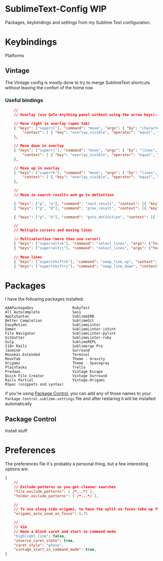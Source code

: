 SublimeText-Config **WIP**
==================

Packages, keybindings and settings from my Sublime Text configuration.


# Keybindings

Platforms

## Vintage

The Vintage config is mostly done to try to merge SublimeText shortcuts without leaving the confort of the home row.

### Useful bindings

````json
    //
    // Overlay (use GoTo Anything panel without using the arrow keys):

    // Move right in overlay (open tab)
    { "keys": ["super+l"], "command": "move", "args": { "by": "characters", "forward": true },
        "context": [ { "key": "overlay_visible", "operator": "equal", "operand": true } ]
    },

    // Move down in overlay
    { "keys": ["super+j"], "command": "move", "args": { "by": "lines", "forward": true },
        "context": [ { "key": "overlay_visible", "operator": "equal", "operand": true } ]
    },

    // Move up in overlay
    { "keys": ["super+k"], "command": "move", "args": { "by": "lines", "forward": false },
        "context": [ { "key": "overlay_visible", "operator": "equal", "operand": true } ]
    },

    //
    // Move in search results and go to definition

    { "keys": ["g", "o"], "command": "next_result", "context": [{ "key": "setting.command_mode" }] },
    { "keys": ["g", "O"], "command": "prev_result", "context": [{ "key": "setting.command_mode" }] },

    { "keys": ["g", "d"], "command": "goto_definition", "context": [{ "key": "setting.command_mode" }] },

    //
    // Multiple cursors and moving lines

    // Multiselection (more than one cursor)
    { "keys": ["super+alt+k"], "command": "select_lines", "args": {"forward": false}, "context": [{"key": "setting.command_mode"}] },
    { "keys": ["super+alt+j"], "command": "select_lines", "args": {"forward": true}, "context": [{"key": "setting.command_mode"}] },
    
    // Move lines
    { "keys": ["super+shift+k"], "command": "swap_line_up", "context": [{"key": "setting.command_mode"}] },
    { "keys": ["super+shift+j"], "command": "swap_line_down", "context": [{"key": "setting.command_mode"}] },
````

# Packages

I have the following packages installed:

````
AAAPackageDev                  RubyTest
All Autocomplete               Sass
ApplySyntax                    SublimeERB
Better Completion              SublimeGit
EasyMotion                     SublimeLinter
Emmet                          SublimeLinter-jshint
File Navigator                 SublimeLinter-pylint
GitGutter                      SublimeLinter-ruby
Gulp                           SublimeREPL
I18n Rails                     Sublimerge Pro
Jasmine                        Surround
Monokai Extended               Terminal
MoveTab                        Theme - Gravity
Origami                        Theme - Spacegray
PlainTasks                     Trello
Predawn                        Vintage Escape
Quick File Creator             Vintage Surround
Rails Partial                  Vintage-Origami
RSpec (snippets and syntax)    
````

if you're using [Package Control](https://sublime.wbond.net/), you can add any of those names to your `Package Control.sublime-settings` file and after restaring it will be installed automatically

## Package Control

Install stuff

# Preferences

The preferences file it's probably a personal thing, but a few interesting options are:

````json
{
    //
    // Exclude patterns so you get cleaner searches
    "file_exclude_patterns": [ /*...*/ ],
    "folder_exclude_patterns": [ /*...*/ ],

    //
    // To use along side origami, to have the split on focus take up 75% of the screen
    "origami_auto_zoom_on_focus": 0.75

    //
    // Vim
    // Have a block caret and start in command mode
    "highlight_line": false,
    "inverse_caret_state": true,
    "caret_style": "phase",
    "vintage_start_in_command_mode": true,
}
````
